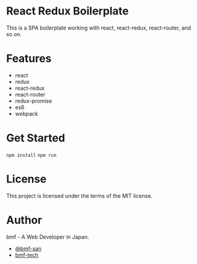 # React Redux Boilerplate
This is a SPA boilerplate working with react, react-redux, react-router, and so on.

# Features
+ react
+ redux
+ react-redux
+ react-router
+ redux-promise
+ es6
+ webpack

# Get Started
`npm install`
`npm run`

# License
This project is licensed under the terms of the MIT license.

# Author
bmf - A Web Developer in Japan.
* [@bmf-san](https://twitter.com/bmf_san)
* [bmf-tech](http://bmf-tech.com/)
